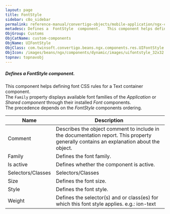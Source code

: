 ```yaml
---
layout: page
title: FontStyle
sidebar: c8o_sidebar
permalink: reference-manual/convertigo-objects/mobile-application/ngx-components/custom-components/fontstyle/
metadesc: Defines a  FontStyle  component.   This component helps defining font CSS rules for a Text container component.  The  Family  property displays availa
ObjGroup: Customs
ObjCatName: custom-components
ObjName: UIFontStyle
ObjClass: com.twinsoft.convertigo.beans.ngx.components.res.UIFontStyle
ObjIcon: /images/beans/ngx/components/dynamic/images/uifontstyle_32x32.png
topnav: topnavobj
---
```

##### Defines a <i>FontStyle</i> component. <br/>

 This component helps defining font CSS rules for a Text container component.<br/>
 The <code>Family</code> property displays available font families of the <i>Application</i> or <i>Shared component</i> through their installed <i>Font</i> components.<br/>
 The precedence depends on the <i>FontStyle</i> components ordering.

Name | Description 
--- | ---
Comment | Describes the object comment to include in the documentation report.  This property generally contains an explanation about the object. 
Family | Defines the font family.  
Is active | Defines whether the component is active. 
Selectors/Classes | Selectors/Classes
Size | Defines the font size.  
Style | Defines the font style.  
Weight | Defines the selector(s) and or class(es) for which this font style applies. e.g.: ion-text  

